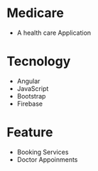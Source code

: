 # Medicare
- A health care Application

# Tecnology 
- Angular
- JavaScript
- Bootstrap
- Firebase

# Feature
- Booking Services
- Doctor Appoinments

